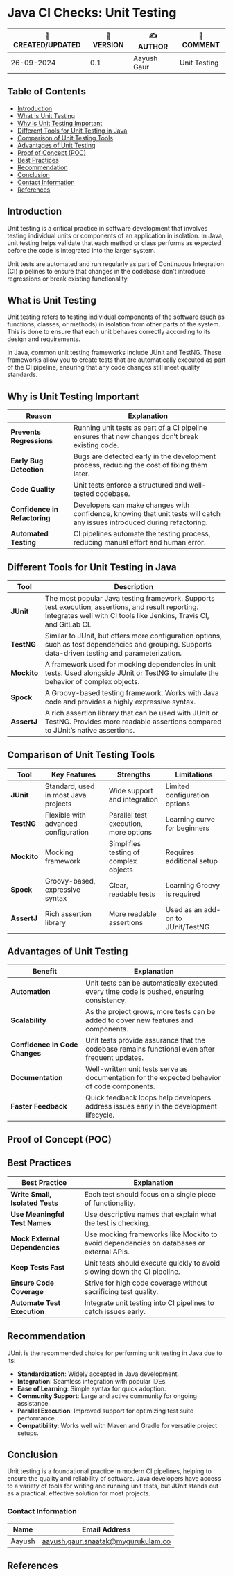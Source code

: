 # Java CI Checks: Unit Testing

| 📅 CREATED/UPDATED | 📌 VERSION | ✍️ AUTHOR    | 📝 COMMENT                     |
|--------------------|------------|--------------|--------------------------------|
| 26-09-2024         | 0.1       | Aayush Gaur  |      Unit Testing         |

## Table of Contents
- [Introduction](#introduction)
- [What is Unit Testing](#what-is-unit-testing)
- [Why is Unit Testing Important](#why-is-unit-testing-important)
- [Different Tools for Unit Testing in Java](#different-tools-for-unit-testing-in-java)
- [Comparison of Unit Testing Tools](#comparison-of-unit-testing-tools)
- [Advantages of Unit Testing](#advantages-of-unit-testing)
- [Proof of Concept (POC)](#proof-of-concept-poc)
- [Best Practices](#best-practices)
- [Recommendation](#recommendation)
- [Conclusion](#conclusion)
- [Contact Information](#contact-information)
- [References](#references)


## Introduction
Unit testing is a critical practice in software development that involves testing individual units or components of an application in isolation. In Java, unit testing helps validate that each method or class performs as expected before the code is integrated into the larger system.

Unit tests are automated and run regularly as part of Continuous Integration (CI) pipelines to ensure that changes in the codebase don’t introduce regressions or break existing functionality.

## What is Unit Testing
Unit testing refers to testing individual components of the software (such as functions, classes, or methods) in isolation from other parts of the system. This is done to ensure that each unit behaves correctly according to its design and requirements.

In Java, common unit testing frameworks include JUnit and TestNG. These frameworks allow you to create tests that are automatically executed as part of the CI pipeline, ensuring that any code changes still meet quality standards.

## Why is Unit Testing Important
| **Reason**                   | **Explanation**                                                                                  |
|------------------------------|--------------------------------------------------------------------------------------------------|
| **Prevents Regressions**      | Running unit tests as part of a CI pipeline ensures that new changes don’t break existing code.   |
| **Early Bug Detection**       | Bugs are detected early in the development process, reducing the cost of fixing them later.       |
| **Code Quality**              | Unit tests enforce a structured and well-tested codebase.                                         |
| **Confidence in Refactoring** | Developers can make changes with confidence, knowing that unit tests will catch any issues introduced during refactoring. |
| **Automated Testing**         | CI pipelines automate the testing process, reducing manual effort and human error.                |

## Different Tools for Unit Testing in Java
| **Tool**    | **Description**                                                                                                                                   |
|-------------|---------------------------------------------------------------------------------------------------------------------------------------------------|
| **JUnit**   | The most popular Java testing framework. Supports test execution, assertions, and result reporting. Integrates well with CI tools like Jenkins, Travis CI, and GitLab CI.                |
| **TestNG**  | Similar to JUnit, but offers more configuration options, such as test dependencies and grouping. Supports data-driven testing and parameterization.                                      |
| **Mockito** | A framework used for mocking dependencies in unit tests. Used alongside JUnit or TestNG to simulate the behavior of complex objects.                                                   |
| **Spock**   | A Groovy-based testing framework. Works with Java code and provides a highly expressive syntax.                                                                                         |
| **AssertJ** | A rich assertion library that can be used with JUnit or TestNG. Provides more readable assertions compared to JUnit’s native assertions.                                                |

## Comparison of Unit Testing Tools
| **Tool**   | **Key Features**                         | **Strengths**                              | **Limitations**                          |
|------------|------------------------------------------|--------------------------------------------|------------------------------------------|
| **JUnit**  | Standard, used in most Java projects      | Wide support and integration               | Limited configuration options            |
| **TestNG** | Flexible with advanced configuration      | Parallel test execution, more options      | Learning curve for beginners             |
| **Mockito**| Mocking framework                        | Simplifies testing of complex objects      | Requires additional setup                |
| **Spock**  | Groovy-based, expressive syntax           | Clear, readable tests                      | Learning Groovy is required              |
| **AssertJ**| Rich assertion library                   | More readable assertions                   | Used as an add-on to JUnit/TestNG        |

## Advantages of Unit Testing
| **Benefit**                  | **Explanation**                                                                                      |
|------------------------------|------------------------------------------------------------------------------------------------------|
| **Automation**               | Unit tests can be automatically executed every time code is pushed, ensuring consistency.             |
| **Scalability**              | As the project grows, more tests can be added to cover new features and components.                   |
| **Confidence in Code Changes**| Unit tests provide assurance that the codebase remains functional even after frequent updates.        |
| **Documentation**            | Well-written unit tests serve as documentation for the expected behavior of code components.          |
| **Faster Feedback**          | Quick feedback loops help developers address issues early in the development lifecycle.               |

## Proof of Concept (POC)

## Best Practices
| **Best Practice**                | **Explanation**                                                                                                     |
|----------------------------------|---------------------------------------------------------------------------------------------------------------------|
| **Write Small, Isolated Tests**  | Each test should focus on a single piece of functionality.                                                           |
| **Use Meaningful Test Names**    | Use descriptive names that explain what the test is checking.                                                        |
| **Mock External Dependencies**   | Use mocking frameworks like Mockito to avoid dependencies on databases or external APIs.                             |
| **Keep Tests Fast**              | Unit tests should execute quickly to avoid slowing down the CI pipeline.                                             |
| **Ensure Code Coverage**         | Strive for high code coverage without sacrificing test quality.                                                      |
| **Automate Test Execution**      | Integrate unit testing into CI pipelines to catch issues early.                                                      |

## Recommendation
 JUnit is the recommended choice for performing unit testing in Java due to its:
- **Standardization**: Widely accepted in Java development.
- **Integration**: Seamless integration with popular IDEs.
- **Ease of Learning**: Simple syntax for quick adoption.
- **Community Support**: Large and active community for ongoing assistance.
- **Parallel Execution**: Improved support for optimizing test suite performance.
- **Compatibility**: Works well with Maven and Gradle for versatile project setups.

## Conclusion
Unit testing is a foundational practice in modern CI pipelines, helping to ensure the quality and reliability of software. Java developers have access to a variety of tools for writing and running unit tests, but JUnit stands out as a practical, effective solution for most projects.

### Contact Information 
|Name|Email Address|
|:---:|:---:|
|Aayush|aayush.gaur.snaatak@mygurukulam.co|

## References 
